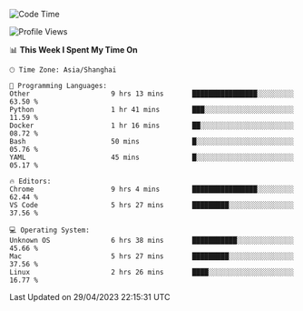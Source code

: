 <!--START_SECTION:waka-->
![Code Time](http://img.shields.io/badge/Code%20Time-608%20hrs%2022%20mins-blue)

![Profile Views](http://img.shields.io/badge/Profile%20Views-1-blue)

📊 **This Week I Spent My Time On** 

```text
🕑︎ Time Zone: Asia/Shanghai

💬 Programming Languages: 
Other                    9 hrs 13 mins       ████████████████░░░░░░░░░   63.50 % 
Python                   1 hr 41 mins        ███░░░░░░░░░░░░░░░░░░░░░░   11.59 % 
Docker                   1 hr 16 mins        ██░░░░░░░░░░░░░░░░░░░░░░░   08.72 % 
Bash                     50 mins             █░░░░░░░░░░░░░░░░░░░░░░░░   05.76 % 
YAML                     45 mins             █░░░░░░░░░░░░░░░░░░░░░░░░   05.17 % 

🔥 Editors: 
Chrome                   9 hrs 4 mins        ████████████████░░░░░░░░░   62.44 % 
VS Code                  5 hrs 27 mins       █████████░░░░░░░░░░░░░░░░   37.56 % 

💻 Operating System: 
Unknown OS               6 hrs 38 mins       ███████████░░░░░░░░░░░░░░   45.66 % 
Mac                      5 hrs 27 mins       █████████░░░░░░░░░░░░░░░░   37.56 % 
Linux                    2 hrs 26 mins       ████░░░░░░░░░░░░░░░░░░░░░   16.77 % 
```


 Last Updated on 29/04/2023 22:15:31 UTC
<!--END_SECTION:waka-->